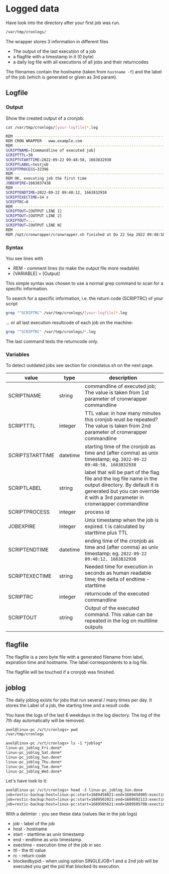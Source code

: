 # Logged data

Have look into the directory after your first job was run.

```bash
/var/tmp/cronlogs/
```

The wrapper stores 3 information in different files

* The output of the last execution of a job
* a flagfile with a timestamp in it (0 byte)
* a daily log file with all executions of all jobs and their returncodes

The filenames contain the hostname (taken from `hostname -f`) and the label of the job (which is generated or given as 3rd param).

## Logfile

### Output

Show the created output of a cronjob:

```bash
cat /var/tmp/cronlogs/[your-logfile]*.log

REM --------------------------------------------------------------------------------
REM CRON WRAPPER - www.example.com
REM --------------------------------------------------------------------------------
SCRIPTNAME=[Commandline of executed job]
SCRIPTTTL=30
SCRIPTSTARTTIME=2022-09-22 09:48:58, 1663832938
SCRIPTLABEL=testjob
SCRIPTPROCESS=32396
REM --------------------------------------------------------------------------------
REM OK, executing job the first time
JOBEXPIRE=1663837438
REM --------------------------------------------------------------------------------
SCRIPTENDTIME=2022-09-22 09:48:12, 1663832938
SCRIPTEXECTIME=14 s
SCRIPTRC=0
REM --------------------------------------------------------------------------------
SCRIPTOUT=[OUTPUT LINE 1]
SCRIPTOUT=[OUTPUT LINE 2]
SCRIPTOUT=...
SCRIPTOUT=[OUTPUT LINE N]
REM --------------------------------------------------------------------------------
REM /opt/cronwrapper/cronwrapper.sh finished at Do 22 Sep 2022 09:48:58 CEST
```

### Syntax

You see lines with

* REM - comment lines (to make the output file more readable)
* [VARIABLE] = [Output]

This simple syntax was chosen to use a normal grep command to scan for a specific information.

To search for a specific information, i.e. the return code (SCRIPTRC) of your script 

```bash
grep "^SCRIPTRC" /var/tmp/cronlogs/[your-logfile]*.log
```

... or all last execution resultcode of each job on the machine:

```bash
grep "^SCRIPTRC" /var/tmp/cronlogs/*.log
```

The last command tests the returncode only. 

### Variables

To detect outdated jobs see section for cronstatus.sh on the next page.

| value           | type     | description |
|---              |---       |---          |
| SCRIPTNAME      | string   |  commandline of executed job; The value is taken from 1st parameter of cronwrapper commandline |
| SCRIPTTTL       | integer  | TTL value: in how many minutes this cronjob wust be repeated? The value is taken from 2nd parameter of cronwrapper commandline |
| SCRIPTSTARTTIME | datetime | starting time of the cronjob as time and (after comma) as unix timestamp; eg. `2022-09-22 09:48:58, 1663832938`|
| SCRIPTLABEL     | string   | label that will be part of the flag file and the log file name in the output directory. By default it is generated but you can override it with a 3rd parameter in cronwrapper commandline |
| SCRIPTPROCESS   | integer  | process id |
| JOBEXPIRE       | integer  | Unix timestamp when the job is expired. t is calculated by starttime plus TTL |
| SCRIPTENDTIME   | datetime | ending time of the cronjob as time and (after comma) as unix timestamp; eg. `2022-09-22 09:48:12, 1663832938`|
| SCRIPTEXECTIME  | string   | Needed time for execution in seconds as human readable time; the delta of endtime - starttime |
| SCRIPTRC        | integer  | returncode of the executed commandline |
| SCRIPTOUT       | string   | Output of the executed command. This value can be repeated in the log on multiline outputs

## flagfile

The flagfile is a zero byte file with a generated filename from label, expiration time and hostname.
The label correspondents to a log file.

The flagfile will be touched if a cronjob was finished.

## joblog

The daily joblog exists for jobs that run several /  many times per day. It stores the Label of a job, the starting time and a result code.

You have the logs of the last 6 weekdays in the log diectory. The log of the 7th day automatically will be removed.

```txt
axel@linux-pc /v/t/cronlogs> pwd
/var/tmp/cronlogs

axel@linux-pc /v/t/cronlogs> ls -1 *joblog*
linux-pc_joblog_Fri.done*
linux-pc_joblog_Sat.done*
linux-pc_joblog_Sun.done*
linux-pc_joblog_Thu.done*
linux-pc_joblog_Tue.done*
linux-pc_joblog_Wed.done*
```

Let's have look to it:

```txt
axel@linux-pc /v/t/cronlogs> head -3 linux-pc_joblog_Sun.done
job=restic-backup:host=linux-pc:start=1689458821:end=1689458905:exectime=84:ttl=60:rc=0
job=restic-backup:host=linux-pc:start=1689502021:end=1689502113:exectime=92:ttl=60:rc=0
job=restic-backup:host=linux-pc:start=1689505621:end=1689505708:exectime=87:ttl=60:rc=0
```

With a delimter `:` you see these data (values like in the job logs)

* job - label of the job
* host - hostname 
* start - starttime as unix timestamp
* end - endtime as unix timestamp
* exectime - execution time of the job in sec
* ttl - the ttl value
* rc - return code
* blockedbypid - when using option SINGLEJOB=1 and a 2nd job will be executed you get the pid that blocked its execution.
